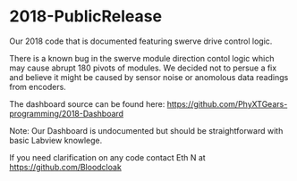 # 2018-PublicRelease
Our 2018 code that is documented featuring swerve drive control logic.

There is a known bug in the swerve module direction contol logic which may cause abrupt 180 pivots of modules. 
We decided not to persue a fix and believe it might be caused by sensor noise or anomolous data readings from encoders.

The dashboard source can be found here: https://github.com/PhyXTGears-programming/2018-Dashboard 

Note: Our Dashboard is undocumented but should be straightforward with basic Labview knowlege.

If you need clarification on any code contact Eth N at https://github.com/Bloodcloak
